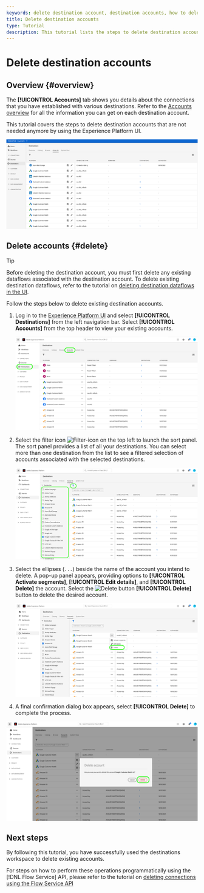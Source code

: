 ```yaml
---
keywords: delete destination account, destination accounts, how to delete accounts
title: Delete destination accounts
type: Tutorial
description: This tutorial lists the steps to delete destination accounts in the Adobe Experience Platform UI
---
```

# Delete destination accounts

## Overview {#overview}

The **[!UICONTROL Accounts]** tab shows you details about the connections that you have established with various destinations. Refer to the [Accounts overview](../ui/destinations-workspace.md#accounts) for all the information you can get on each destination account.

This tutorial covers the steps to delete destination accounts that are not needed anymore by using the Experience Platform UI.

![Accounts tab](../assets/ui/update-accounts/destination-accounts.png)

## Delete accounts {#delete}

>[!TIP]
>
>Before deleting the destination account, you must first delete any existing dataflows associated with the destination account. To delete existing destination dataflows, refer to the tutorial on [deleting destination dataflows in the UI](./delete-destinations.md).

Follow the steps below to delete existing destination accounts.

1. Log in to the [Experience Platform UI](https://platform.adobe.com/) and select **[!UICONTROL Destinations]** from the left navigation bar. Select **[!UICONTROL Accounts]** from the top header to view your existing accounts.

    ![Accounts tab](../assets/ui/delete-accounts/accounts-tab.png)

2. Select the filter icon ![Filter-icon](../assets/ui/update-accounts/filter.png) on the top left to launch the sort panel. The sort panel provides a list of all your destinations. You can select more than one destination from the list to see a filtered selection of accounts associated with the selected destinations.

    ![Filter destinations](../assets/ui/delete-accounts/filter-accounts.png)

3. Select the ellipses (`...`) beside the name of the account you intend to delete. A pop-up panel appears, providing options to **[!UICONTROL Activate segments]**, **[!UICONTROL Edit details]**, and **[!UICONTROL Delete]** the account. Select the ![Delete button](../assets/ui/workspace/pencil-icon.png) **[!UICONTROL Delete]** button to delete the desired account.

    ![Delete destination account](../assets/ui/delete-accounts/delete-accounts.png)

4. A final confirmation dialog box appears, select **[!UICONTROL Delete]** to complete the process.

![Confirm account deletion](../assets/ui/delete-accounts/confirm-account-deletion.png)

## Next steps

By following this tutorial, you have successfully used the destinations workspace to delete existing accounts.

For steps on how to perform these operations programmatically using the [!DNL Flow Service] API, please refer to the tutorial on [deleting connections using the Flow Service API](../api/delete-destination-account.md)

